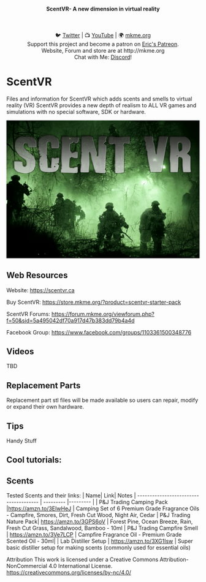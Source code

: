 <p align="center">
<b>ScentVR- A new dimension in virtual reality </b><br>
<br><br>
<br>🐦 <a href="https://twitter.com/mkmeorg">Twitter</a>
| 📺 <a href="https://www.youtube.com/mkmeorg">YouTube</a>
| 🌍 <a href="http://www.mkme.org">mkme.org</a><br>
Support this project and become a patron on <a href="http://mkme.org/patreon">Eric's Patreon</a>.<br>
Website, Forum and store are at http://mkme.org <br>
Chat with Me: <a href="https://discord.gg/j9S4Fgv">Discord</a></b>!
</p>


# ScentVR
Files and information for ScentVR which adds scents and smells to virtual reality (VR) 
ScentVR provides a new depth of realism to ALL VR games and simulations with no special software, SDK or hardware. 

<p align="center"><img src="https://github.com/MKme/scentvr/blob/main/photos/Logo1.jpg"/>  <br>

## Web Resources 

Website: https://scentvr.ca

Buy ScentVR: https://store.mkme.org/?product=scentvr-starter-pack

ScentVR Forums: https://forum.mkme.org/viewforum.php?f=50&sid=5a495042df70a917d47b383dd79b4a4d

Facebook Group: https://www.facebook.com/groups/1103361500348776

## Videos

TBD

## Replacement Parts

Replacement part stl files will be made available so users can repair, modify or expand their own hardware. 

## Tips

Handy Stuff


## Cool tutorials:



## Scents

Tested Scents and their links:
| Name| Link| Notes
| -------------------------------------- | --------- |--------- |
|  P&J Trading Camping Pack |https://amzn.to/3EIwHeJ | Camping Set of 6 Premium Grade Fragrance Oils - Campfire, Smores, Dirt, Fresh Cut Wood, Night Air, Cedar 
|  P&J Trading Nature Pack| https://amzn.to/3GPS6oV | Forest Pine, Ocean Breeze, Rain, Fresh Cut Grass, Sandalwood, Bamboo - 10ml
|  P&J Trading Campfire Smell | https://amzn.to/3Ve7LCP  | Campfire Fragrance Oil - Premium Grade Scented Oil - 30ml| 
| Lab Distiller Setup | https://amzn.to/3XG1Isw | Super basic distiller setup for making scents (commonly used for essential oils) 



Attribution
This work is licensed under a Creative Commons Attribution-NonCommercial 4.0 International License. https://creativecommons.org/licenses/by-nc/4.0/ 
